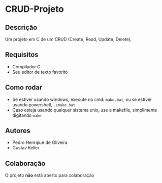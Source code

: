 # CRUD-Projeto

## Descrição

Um projeto em C de um CRUD (Create, Read, Update, Delete),

## Requisitos

- Compilador C
- Seu editor de texto favorito 

## Como rodar

- Se estiver usando windows, execute no cmd:
    `make.bat`, ou se estiver usando powershell, `.\make.bat`
- Caso esteja usando qualquer sistema unix, use a makefile, simplimente digitando `make`

## Autores

- Pedro Henrqiue de Oliveira
- Gustav Keller

## Colaboração

O projeto __não__ está aberto para colaboração